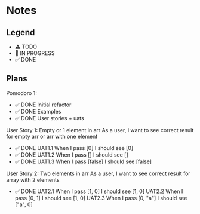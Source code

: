 # Notes

## Legend

- ⚠ TODO
- 🚧 IN PROGRESS
- ✅ DONE

## Plans

Pomodoro 1:

- ✅ DONE Initial refactor
- ✅ DONE Examples
- ✅ DONE User stories + uats

User Story 1: Empty or 1 element in arr
As a user, I want to see correct result for empty arr or arr with one element

- ✅ DONE UAT1.1 When I pass [0] I should see [0]
- ✅ DONE UAT1.2 When I pass [] I should see []
- ✅ DONE UAT1.3 When I pass [false] I should see [false]

User Story 2: Two elements in arr
As a user, I want to see correct result for array with 2 elements

- ✅ DONE UAT2.1 When I pass [1, 0] I should see [1, 0]
  UAT2.2 When I pass [0, 1] I should see [1, 0]
  UAT2.3 When I pass [0, "a"] I should see ["a", 0]
